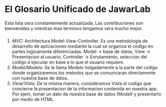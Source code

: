 # El Glosario Unificado de JawarLab

Esta lista sera constantemente actualizada. Las contribuciones son bienvenidas y mientras mas terminos tengamos sera mucho mejor.

###

1. *MVC:* Architectura Model-View-Controller. Es una metodologia de desarrollo de aplicaciones mediante la cual se organiza el codigo en partes logicamente diferenciadas. Model -> base de datos, View -> Presentacion al usuario, Controller -> Enrutamiento, seleccion del codigo a ejecutar en base a lo que el usuario requiere.
2. *Model/Modelo:* Se le llama Modelo holgadamente a la parte del codigo donde organizaremos los metodos que se comunicaran directamente con nuestra base de datos.
3. *View/Vista:* De la misma manera, consideramos Vista al codigo que concierne la presentacion de la informacion contenida en nuestra app. Por ejem, tomar un dato de nuestra base de datos (Model) y presentarlo por medio de HTML.
